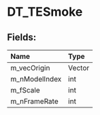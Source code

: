 # DT_TESmoke

## Fields:

| Name | Type |
| :--- | :--- |
| m_vecOrigin | Vector |
| m_nModelIndex | int |
| m_fScale | int |
| m_nFrameRate | int |
